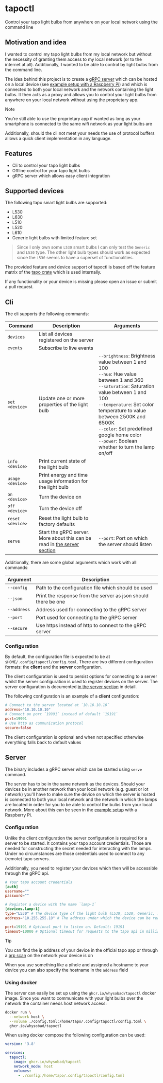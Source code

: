 # tapoctl

Control your tapo light bulbs from anywhere on your local network using the command line

## Motivation and idea

I wanted to control my tapo light bulbs from my local network but without the necessity of granting them access to my local network (or to the internet at all).
Additionally, I wanted to be able to control by light bulbs from the command line.

The idea behind this project is to create a [gRPC server](#server) which can be hosted on a local device (see [example setup with a Raspberry Pi](/example)) and which is connected 
to both your local network and the network containing the light bulbs. It then acts as a proxy and allows you to control
your light bulbs from anywhere on your local network without using the proprietary app.

>[!NOTE]
> You're still able to use the proprietary app if wanted as long as your smartphone is connected to the same wifi network as your light bulbs are

Additionally, should the cli not meet your needs the use of protocol buffers allows a quick client implementation in any language.

## Features

* Cli to control your tapo light bulbs
* Offline control for your tapo light bulbs
* gRPC server which allows easy client integration

## Supported devices

The following tapo smart light bulbs are supported:

* L530
* L630
* L510
* L520
* L610
* Generic light bulbs with limited feature set

> Since I only own some `L530` smart bulbs I can only test the `Generic` and `L530` type. The other light bulb types should work 
as expected since the `L530` seems to have a superset of functionalities. 

The provided feature and device support of tapoctl is based off the feature matrix of the [tapo crate](https://crates.io/crates/tapo) which is used internally.

If any functionality or your device is missing please open an issue or submit a pull request.

## Cli

The cli supports the following commands:

| Command          | Description                                                                         | Arguments                                                                                                                                                                                                                                                                                                                                  |
|------------------|-------------------------------------------------------------------------------------|--------------------------------------------------------------------------------------------------------------------------------------------------------------------------------------------------------------------------------------------------------------------------------------------------------------------------------------------|
| `devices`        | List all devices registered on the server                                           |                                                                                                                                                                                                                                                                                                                                            |
| `events`         | Subscribe to live events                                                            |                                                                                                                                                                                                                                                                                                                                            |
| `set <device>`   | Update one or more properties of the light bulb                                     | `--brightness`: Brightness value between 1 and 100 <br> `--hue`: Hue value between 1 and 360 <br> `--saturation`: Saturation value between 1 and 100 <br> `--temperature`: Set color temperature to value between 2500K and 6500K <br> `--color`: Set predefined google home color <br> `--power`: Boolean whether to turn the lamp on/off |
| `info <device>`  | Print current state of the light bulb                                               |                                                                                                                                                                                                                                                                                                                                            |
| `usage <device>` | Print energy and time usage information for the light bulb                          |                                                                                                                                                                                                                                                                                                                                            |
| `on <device>`    | Turn the device on                                                                  |                                                                                                                                                                                                                                                                                                                                            |
| `off <device>`   | Turn the device off                                                                 |                                                                                                                                                                                                                                                                                                                                            | 
| `reset <device>` | Reset the light bulb to factory defaults                                            |                                                                                                                                                                                                                                                                                                                                            | 
| `serve`          | Start the gRPC server. More about this can be read in [the server section](#server) | `--port`: Port on which the server should listen                                                                                                                                                                                                                                                                                           |

Additionally, there are some global arguments which work with all commands:

| Argument    | Description                                                    |
|-------------|----------------------------------------------------------------|
| `--config`  | Path to the configuration file which should be used            |
| `--json`    | Print the response from the server as json should there be one |
| `--address` | Address used for connecting to the gRPC server                 |
| `--port`    | Port used for connecting to the gRPC server                    |
| `--secure`  | Use https instead of http to connect to the gRPC server        |    

### Configuration

By default, the configuration file is expected to be at `$HOME/.config/tapoctl/config.toml`. There are two different configuration formats: the **client** and the **server** configuration.

The client configuration is used to persist options for connecting to a server whilst the server configuration is used to register devices on the server. The server configuration is documented [in the server section](#configuration-1) in detail.

The following configuration is an example of a **client** configuration:
```toml
# Connect to the server located at `10.10.10.10`
address="10.10.10.10"
# Connect on port `19991` instead of default `19191`
port=19991
# Use http as communication protocol
secure=false
```

The client configuration is optional and when not specified otherwise everything falls back to default values

## Server

The binary includes a gRPC server which can be started using `serve` command.

The server has to be in the same network as the devices. Should your devices be in another network than your local network (e.g. guest or iot network)
you'll have to make sure the device on which the server is hosted is connected to both your local network and the network in which the lamps are located in order for you to be
able to control the bulbs from your local network. More about this can be seen in the [example setup](/example) with a Raspberry Pi.

### Configuration

Unlike the client configuration the server configuration is required for a server to be started. It contains your tapo account credentials. Those are needed for 
constructing the secret needed for interacting with the lamps. Under no circumstances are those credentials used to connect to any (remote) tapo servers.

Additionally, you need to register your devices which then will be accessible through the gRPC api.

```toml
# Your tapo account credentials
[auth]
username=""
password=""

# Register a device with the name `lamp-1`
[devices.lamp-1]
type="L530" # The device type of the light bulb (L530, L520, Generic, ...)
address="10.255.255.10" # The address under which the device can be reached

port=19191 # Optional port to listen on. Default: 19191
timeout=10000 # Optional timeout for requests to the tapo api in milliseconds. Default: 10000
```

>[!TIP]
> You can find the ip address of your device in the official tapo app or through a
> [arp scan](https://linux.die.net/man/1/arp-scan) on the network your device is on
>
> When you use something like a pihole and assigned a hostname to your device you can also specify the hostname
> in the `address` field

### Using docker

The server can easily be set up using the `ghcr.io/whysobad/tapoctl` docker image. Since you want to communicate with your light bulbs over the network
the container needs host network access:

```bash
docker run \
  --network host \
  --volume ./config.toml:/home/tapo/.config/tapoctl/config.toml \
  ghcr.io/whysobad/tapoctl
```

When using docker compose the following configuration can be used:

```yaml
version: '3.8'

services:
  tapoctl:
    image: ghcr.io/whysobad/tapoctl
    network_mode: host
    volumes:
      - ./config:/home/tapo/.config/tapoctl/config.toml
```